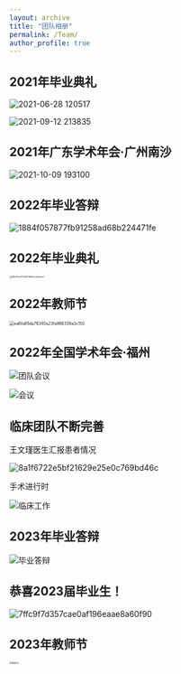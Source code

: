 ```yaml
---
layout: archive
title: "团队相册"
permalink: /Team/
author_profile: true
---
```


## 2021年毕业典礼

![2021-06-28 120517](https://typoraybk.oss-cn-guangzhou.aliyuncs.com/2021-06-28%20120517.jpg)

![2021-09-12 213835](https://typoraybk.oss-cn-guangzhou.aliyuncs.com/2021-09-12%20213835.jpg)



## 2021年广东学术年会·广州南沙

![2021-10-09 193100](https://typoraybk.oss-cn-guangzhou.aliyuncs.com/2021-10-09%20193100.jpg)



## 2022年毕业答辩

![1884f057877fb91258ad68b224471fe](https://typoraybk.oss-cn-guangzhou.aliyuncs.com/1884f057877fb91258ad68b224471fe.jpg)



## 2022年毕业典礼

<img src="https://typoraybk.oss-cn-guangzhou.aliyuncs.com/ff8b13feaf72c584180ffde3d45a5a1.jpg" alt="ff8b13feaf72c584180ffde3d45a5a1" style="zoom: 25%;" />



## 2022年教师节

<img src="https://typoraybk.oss-cn-guangzhou.aliyuncs.com/ea6fa85da76340a23fa866339a3c150.jpg" alt="ea6fa85da76340a23fa866339a3c150" style="zoom: 50%;" />



## 2022年全国学术年会·福州

![团队会议](https://typoraybk.oss-cn-guangzhou.aliyuncs.com/%E5%9B%A2%E9%98%9F%E4%BC%9A%E8%AE%AE.jpg)

![会议](https://typoraybk.oss-cn-guangzhou.aliyuncs.com/%E4%BC%9A%E8%AE%AE.jpg)



## 临床团队不断完善

王文瑾医生汇报患者情况

![8a1f6722e5bf21629e25e0c769bd46c](https://typoraybk.oss-cn-guangzhou.aliyuncs.com/8a1f6722e5bf21629e25e0c769bd46c.jpg)

手术进行时

![临床工作](https://typoraybk.oss-cn-guangzhou.aliyuncs.com/%E4%B8%B4%E5%BA%8A%E5%B7%A5%E4%BD%9C.jpg)



## 2023年毕业答辩

![毕业答辩](https://typoraybk.oss-cn-guangzhou.aliyuncs.com/%E6%AF%95%E4%B8%9A%E7%AD%94%E8%BE%A9.jpg)



## 恭喜2023届毕业生！

![7ffc9f7d357cae0af196eaae8a60f90](https://typoraybk.oss-cn-guangzhou.aliyuncs.com/7ffc9f7d357cae0af196eaae8a60f90.jpg)



## 2023年教师节

<img src="https://typoraybk.oss-cn-guangzhou.aliyuncs.com/%E6%95%99%E5%AE%A4%E8%8A%822.jpg" alt="教室节2" style="zoom: 25%;" />













